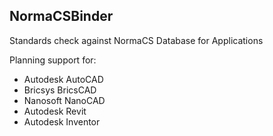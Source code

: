 NormaCSBinder
-------------
Standards check against NormaCS Database for Applications

Planning support for:

  - Autodesk AutoCAD
  - Bricsys BricsCAD
  - Nanosoft NanoCAD
  - Autodesk Revit
  - Autodesk Inventor